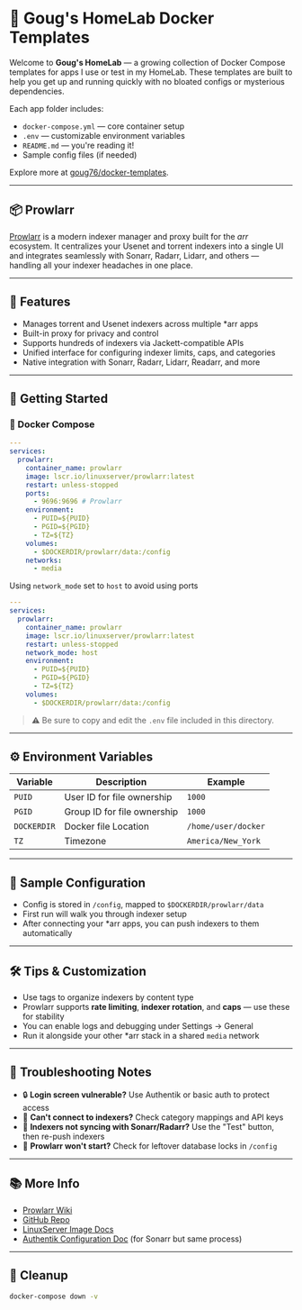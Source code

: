 # 🏡 Goug's HomeLab Docker Templates

Welcome to **Goug's HomeLab** — a growing collection of Docker Compose templates for apps I use or test in my HomeLab. These templates are built to help you get up and running quickly with no bloated configs or mysterious dependencies.

Each app folder includes:

* `docker-compose.yml` — core container setup
* `.env` — customizable environment variables
* `README.md` — you're reading it!
* Sample config files (if needed)

Explore more at [goug76/docker-templates](https://github.com/goug76/docker-templates).

---

## 📦 Prowlarr

[Prowlarr](https://wiki.servarr.com/prowlarr) is a modern indexer manager and proxy built for the *arr* ecosystem. It centralizes your Usenet and torrent indexers into a single UI and integrates seamlessly with Sonarr, Radarr, Lidarr, and others — handling all your indexer headaches in one place.

---

## 🧰 Features

* Manages torrent and Usenet indexers across multiple \*arr apps
* Built-in proxy for privacy and control
* Supports hundreds of indexers via Jackett-compatible APIs
* Unified interface for configuring indexer limits, caps, and categories
* Native integration with Sonarr, Radarr, Lidarr, Readarr, and more

---

## 🚀 Getting Started

### 🐳 Docker Compose

```yaml
---
services:
  prowlarr:
    container_name: prowlarr
    image: lscr.io/linuxserver/prowlarr:latest
    restart: unless-stopped
    ports:
      - 9696:9696 # Prowlarr
    environment:
      - PUID=${PUID}
      - PGID=${PGID}
      - TZ=${TZ}
    volumes:
      - $DOCKERDIR/prowlarr/data:/config
    networks:
      - media
```

Using `network_mode` set to `host` to avoid using ports

```yaml
---
services:
  prowlarr:
    container_name: prowlarr
    image: lscr.io/linuxserver/prowlarr:latest
    restart: unless-stopped
    network_mode: host
    environment:
      - PUID=${PUID}
      - PGID=${PGID}
      - TZ=${TZ}
    volumes:
      - $DOCKERDIR/prowlarr/data:/config
```

> ⚠️ Be sure to copy and edit the `.env` file included in this directory.

---

## ⚙️ Environment Variables

| Variable | Description | Example |
|----|----|----|
| `PUID` | User ID for file ownership | `1000` |
| `PGID` | Group ID for file ownership | `1000` |
| `DOCKERDIR` | Docker file Location | `/home/user/docker` |
| `TZ` | Timezone | `America/New_York` |

---

## 🧪 Sample Configuration

* Config is stored in `/config`, mapped to `$DOCKERDIR/prowlarr/data`
* First run will walk you through indexer setup
* After connecting your \*arr apps, you can push indexers to them automatically

---

## 🛠️ Tips & Customization

* Use tags to organize indexers by content type
* Prowlarr supports **rate limiting**, **indexer rotation**, and **caps** — use these for stability
* You can enable logs and debugging under Settings → General
* Run it alongside your other \*arr stack in a shared `media` network

---

## 🧯 Troubleshooting Notes

* 🔒 **Login screen vulnerable?** Use Authentik or basic auth to protect access
* 🧱 **Can't connect to indexers?** Check category mappings and API keys
* 🔄 **Indexers not syncing with Sonarr/Radarr?** Use the "Test" button, then re-push indexers
* 🚫 **Prowlarr won't start?** Check for leftover database locks in `/config`

---

## 📚 More Info

* [Prowlarr Wiki](https://wiki.servarr.com/prowlarr)
* [GitHub Repo](https://github.com/Prowlarr/Prowlarr)
* [LinuxServer Image Docs](https://docs.linuxserver.io/images/docker-prowlarr)
* [Authentik Configuration Doc](https://docs.goauthentik.io/integrations/services/sonarr/) (for Sonarr but same process)

---

## 🧼 Cleanup

```bash
docker-compose down -v
```
